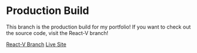 # Production Build
This branch is the production build for my portfolio! If you want to check out the source code, visit the React-V branch!

[React-V Branch](https://github.com/samsonloftin/samsonloftin.github.io)
[Live Site](http://www.samsonloftin.com/)
